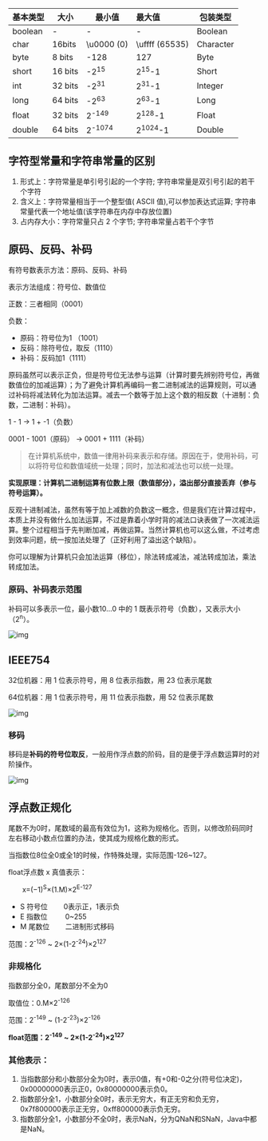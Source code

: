 | 基本类型 | 大小    | 最小值            | 最大值             | 包装类型  |
| -------- | ------- | ----------------- | :----------------- | --------- |
| boolean  | -       | -                 | -                  | Boolean   |
| char     | 16bits  | \u0000 (0)        | \uffff (65535)     | Character |
| byte     | 8 bits  | -128              | 127                | Byte      |
| short    | 16 bits | -2<sup>15</sup>   | 2<sup>15</sup>-1   | Short     |
| int      | 32 bits | -2<sup>31</sup>   | 2<sup>31</sup>-1   | Integer   |
| long     | 64 bits | -2<sup>63</sup>   | 2<sup>63</sup>-1   | Long      |
| float    | 32 bits | 2<sup>-149</sup>  | 2<sup>128</sup>-1  | Float     |
| double   | 64 bits | 2<sup>-1074</sup> | 2<sup>1024</sup>-1 | Double    |



## 字符型常量和字符串常量的区别

1. 形式上：字符常量是单引号引起的一个字符; 字符串常量是双引号引起的若干个字符
2. 含义上：字符常量相当于一个整型值( ASCII 值),可以参加表达式运算; 字符串常量代表一个地址值(该字符串在内存中存放位置)
3. 占内存大小：字符常量只占 2 个字节; 字符串常量占若干个字节



## 原码、反码、补码

有符号数表示方法：原码、反码、补码

表示方法组成：符号位、数值位



正数：三者相同（0001）

负数：

- 原码：符号位为1 （1001）
- 反码：除符号位，取反（1110）
- 补码：反码加1（1111）



原码虽然可以表示正负，但是符号位无法参与运算（计算时要先辨别符号位，再做数值位的加减运算）；为了避免计算机再编码一套二进制减法的运算规则，可以通过补码将减法转化为加法运算。减去一个数等于加上这个数的相反数（十进制：负数，二进制：补码）。

1 - 1 -> 1 + -1（负数）

0001 - 1001（原码） -> 0001 + 1111（补码）

> 在计算机系统中，数值一律用补码来表示和存储。原因在于，使用补码，可以将符号位和数值域统一处理；同时，加法和减法也可以统一处理。

**实现原理：计算机二进制运算有位数上限（数值部分），溢出部分直接丢弃（参与符号运算）。**

反观十进制减法，虽然有等于加上减数的负数这一概念，但是我们在计算过程中，本质上并没有做什么加法运算，不过是靠着小学时背的减法口诀表做了一次减法运算。整个过程相当于先判断加减，再做运算。当然计算机也可以这么做，不过考虑到效率问题，统一按加法处理了（正好利用了溢出这个缺陷）。

你可以理解为计算机只会加法运算（移位），除法转成减法，减法转成加法，乘法转成加法。



### 原码、补码表示范围

补码可以多表示一位，最小数10...0 中的 1 既表示符号（负数），又表示大小（2<sup>n</sup>）。

![img](https://bkimg.cdn.bcebos.com/pic/d01373f082025aafb8198eb8f4edab64034f1a9d?x-bce-process=image/watermark,g_7,image_d2F0ZXIvYmFpa2U4MA==,xp_5,yp_5)



## IEEE754

32位机器：用 1 位表示符号，用 8 位表示指数，用 23 位表示尾数

64位机器：用 1 位表示符号，用 11 位表示指数，用 52 位表示尾数

![img](https://img2018.cnblogs.com/blog/826323/201906/826323-20190618095032673-328831084.png)



### 移码

移码是**补码的符号位取反**，一般用作浮点数的阶码，目的是便于浮点数运算时的对阶操作。

![img](https://img2018.cnblogs.com/blog/826323/201906/826323-20190618102112599-29860182.png)



## 浮点数正规化

尾数不为0时，尾数域的最高有效位为1，这称为规格化。否则，以修改阶码同时左右移动小数点位置的办法，使其成为规格化数的形式。

当指数位8位全0或全1的时候，作特殊处理，实际范围-126~127。

float浮点数 x 真值表示：

　　x=(−1)<sup>S</sup>×(1.M)×2<sup>E-127</sup>

- S 符号位　　  0表示正，1表示负
- E 指数位 　　 0~255
- M 尾数位 　　二进制形式移码

范围：2<sup>-126</sup> ~ 2×(1-2<sup>-24</sup>)×2<sup>127</sup>



### 非规格化

指数部分全0，尾数部分不全为0

取值位：0.M×2<sup>-126</sup>

范围：2<sup>-149</sup> ~ (1-2<sup>-23</sup>)×2<sup>-126</sup>



**float范围：2<sup>-149</sup>  ~ 2×(1-2<sup>-24</sup>)×2<sup>127</sup>**



### 其他表示：

1. 当指数部分和小数部分全为0时，表示0值，有+0和-0之分(符号位决定)，0x00000000表示正0，0x80000000表示负0。
2. 指数部分全1，小数部分全0时，表示无穷大，有正无穷和负无穷，0x7f800000表示正无穷，0xff800000表示负无穷。
3. 指数部分全1，小数部分不全0时，表示NaN，分为QNaN和SNaN，Java中都是NaN。

